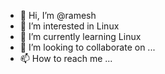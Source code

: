 - 👋 Hi, I’m @ramesh
- 👀 I’m interested in Linux
- 🌱 I’m currently learning Linux
- 💞️ I’m looking to collaborate on ...
- 📫 How to reach me ...



